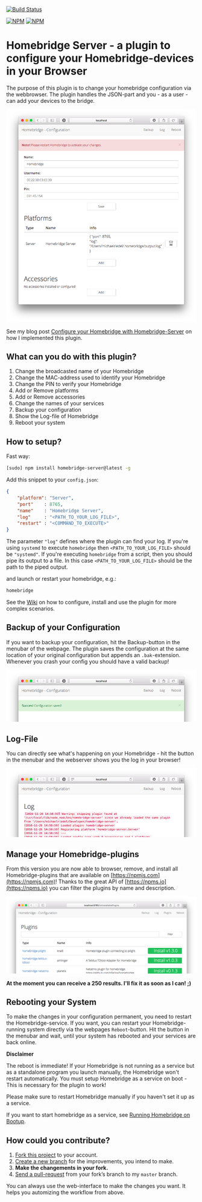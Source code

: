 [![Build Status](https://travis-ci.org/gismo141/homebridge-server.svg?branch=master)](https://travis-ci.org/gismo141/homebridge-server)

[![NPM](https://nodei.co/npm/homebridge-server.png?downloads=true&downloadRank=true)](https://nodei.co/npm/homebridge-server/)
[![NPM](https://nodei.co/npm-dl/homebridge-server.png?&months=6&height=3)](https://nodei.co/npm/homebridge-server/)

# Homebridge Server - a plugin to configure your Homebridge-devices in your Browser

The purpose of this plugin is to change your homebridge configuration via the webbrowser.
The plugin handles the JSON-part and you - as a user - can add your devices to the bridge.

![Overview](resources/overview.png)

See my blog post [Configure your Homebridge with Homebridge-Server](https://gismo141.github.io/configure-your-homebridge-2/) on how I implemented this plugin.

## What can you do with this plugin?

1. Change the broadcasted name of your Homebridge
2. Change the MAC-address used to identify your Homebridge
3. Change the PIN to verify your Homebridge
4. Add or Remove platforms
5. Add or Remove accessories
6. Change the names of your services
7. Backup your configuration
8. Show the Log-file of Homebridge
9. Reboot your system

## How to setup?

Fast way:

```Bash
[sudo] npm install homebridge-server@latest -g
```

Add this snippet to your `config.json`:

```JSON
{
    "platform": "Server",
    "port"    : 8765,
    "name"    : "Homebridge Server",
    "log"     : "<PATH_TO_YOUR_LOG_FILE>",
    "restart" : "<COMMAND_TO_EXECUTE>"
}
```

The parameter `"log"` defines where the plugin can find your log.
If you're using `systemd` to execute `homebridge` then `<PATH_TO_YOUR_LOG_FILE>` should be `"systemd"`.
If you're executing `homebridge` from a script, then you should pipe its output to a file.
In this case `<PATH_TO_YOUR_LOG_FILE>` should be the path to the piped output.

and launch or restart your homebridge, e.g.:

```Bash
homebridge
```

See the [Wiki](https://github.com/gismo141/homebridge-server/wiki) on how to configure, install and use the plugin for more complex scenarios.

## Backup of your Configuration

If you want to backup your configuration, hit the Backup-button in the menubar of the webpage.
The plugin saves the configuration at the same location of your original configuration but appends an `.bak`-extension.
Whenever you crash your config you should have a valid backup!

![Backup](resources/backup.png)

## Log-File

You can directly see what's happening on your Homebridge - hit the button in the menubar and the webserver shows you the log in your browser!

![Log File](resources/log_file.png)

## Manage your Homebridge-plugins

From this version you are now able to browser, remove, and install all Homebridge-plugins that are available on [https://npmjs.com](https://npmjs.com)!
Thanks to the great API of [https://npms.io](https://npms.io) you can filter the plugins by name and description.

![Plugins](resources/plugins.png)

**At the moment you can receive a 250 results. I'll fix it as soon as I can! ;)**

## Rebooting your System

To make the changes in your configuration permanent, you need to restart the Homebridge-service.
If you want, you can restart your Homebridge-running system directly via the webpages `Reboot`-button.
Hit the button in the menubar and wait, until your system has rebooted and your services are back online.

**Disclaimer**

The reboot is immediate!
If your Homebridge is not running as a service but as a standalone program you launch manually, the Homebridge won't restart automatically.
You must setup Homebridge as a service on boot - This is necessary for the plugin to work!

Please make sure to restart Homebridge manually if you haven't set it up as a service.

If you want to start homebridge as a service, see [Running Homebridge on Bootup](https://github.com/nfarina/homebridge/wiki/Running-Homebridge-on-a-Raspberry-Pi#running-homebridge-on-bootup).

## How could you contribute?

1. [Fork this project][fork] to your account.
2. [Create a new branch][branch] for the improvements, you intend to make.
3. **Make the changements in your fork.**
4. [Send a pull-request][pr] from your fork’s branch to my `master` branch.

You can always use the web-interface to make the changes you want. It helps you automizing the workflow from above.

[fork]: http://help.github.com/forking/
[branch]: https://help.github.com/articles/creating-and-deleting-branches-within-your-repository
[pr]: http://help.github.com/pull-requests/
